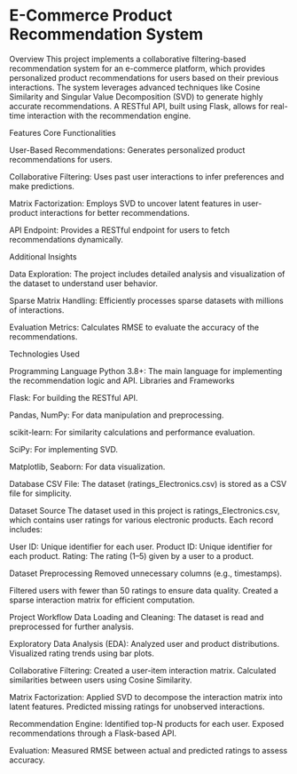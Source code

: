 # E-Commerce Product Recommendation System
Overview
This project implements a collaborative filtering-based recommendation system for an e-commerce platform, which provides personalized product recommendations for users based on their previous interactions. The system leverages advanced techniques like Cosine Similarity and Singular Value Decomposition (SVD) to generate highly accurate recommendations. A RESTful API, built using Flask, allows for real-time interaction with the recommendation engine.

Features
Core Functionalities

User-Based Recommendations: Generates personalized product recommendations for users.

Collaborative Filtering: Uses past user interactions to infer preferences and make predictions.

Matrix Factorization: Employs SVD to uncover latent features in user-product interactions for better recommendations.

API Endpoint: Provides a RESTful endpoint for users to fetch recommendations dynamically.

Additional Insights

Data Exploration: The project includes detailed analysis and visualization of the dataset to understand user behavior.

Sparse Matrix Handling: Efficiently processes sparse datasets with millions of interactions.

Evaluation Metrics: Calculates RMSE to evaluate the accuracy of the recommendations.

Technologies Used

Programming Language
Python 3.8+: The main language for implementing the recommendation logic and API.
Libraries and Frameworks

Flask: For building the RESTful API.

Pandas, NumPy: For data manipulation and preprocessing.

scikit-learn: For similarity calculations and performance evaluation.

SciPy: For implementing SVD.

Matplotlib, Seaborn: For data visualization.

Database
CSV File: The dataset (ratings_Electronics.csv) is stored as a CSV file for simplicity.

Dataset
Source
The dataset used in this project is ratings_Electronics.csv, which contains user ratings for various electronic products. Each record includes:

User ID: Unique identifier for each user.
Product ID: Unique identifier for each product.
Rating: The rating (1–5) given by a user to a product.

Dataset Preprocessing
Removed unnecessary columns (e.g., timestamps).

Filtered users with fewer than 50 ratings to ensure data quality.
Created a sparse interaction matrix for efficient computation.

Project Workflow
Data Loading and Cleaning: The dataset is read and preprocessed for further analysis.

Exploratory Data Analysis (EDA):
Analyzed user and product distributions.
Visualized rating trends using bar plots.

Collaborative Filtering:
Created a user-item interaction matrix.
Calculated similarities between users using Cosine Similarity.

Matrix Factorization:
Applied SVD to decompose the interaction matrix into latent features.
Predicted missing ratings for unobserved interactions.

Recommendation Engine:
Identified top-N products for each user.
Exposed recommendations through a Flask-based API.

Evaluation:
Measured RMSE between actual and predicted ratings to assess accuracy.
